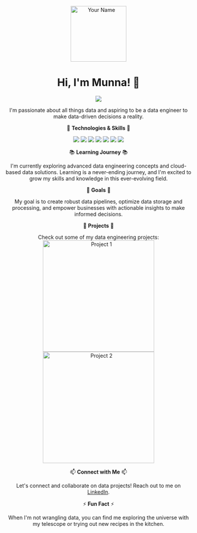 <p align="center">
  <img src="https://your-image-url.jpg" alt="Your Name" width="150"/>
</p>

<h1 align="center">Hi, I'm Munna! 👋</h1>

<p align="center">
  <img src="https://img.shields.io/badge/-Data%20Engineer-%23096FAF?style=for-the-badge&logo=datacamp&logoColor=white"/>
</p>

<p align="center">
  I'm passionate about all things data and aspiring to be a data engineer to make data-driven decisions a reality.
</p>

<p align="center">
  🚀 <strong>Technologies & Skills</strong> 🚀
</p>

<p align="center">
  <img src="https://img.shields.io/badge/-Python-%233776AB?style=for-the-badge&logo=python&logoColor=white"/>
  <img src="https://img.shields.io/badge/-SQL-%230C408A?style=for-the-badge&logo=mysql&logoColor=white"/>
  <img src="https://img.shields.io/badge/-Apache%20Spark-%23E25A1C?style=for-the-badge&logo=apachespark&logoColor=white"/>
  <img src="https://img.shields.io/badge/-Hadoop-%23E51D21?style=for-the-badge&logo=apachehadoop&logoColor=white"/>
  <img src="https://img.shields.io/badge/-Tableau-%23006599?style=for-the-badge&logo=tableau&logoColor=white"/>
  <img src="https://img.shields.io/badge/-AWS-%23FF9900?style=for-the-badge&logo=amazonaws&logoColor=black"/>
  <img src="https://img.shields.io/badge/-Azure-%230072C6?style=for-the-badge&logo=microsoftazure&logoColor=white"/>
</p>

<p align="center">
  📚 <strong>Learning Journey</strong> 📚
</p>

<p align="center">
  I'm currently exploring advanced data engineering concepts and cloud-based data solutions. Learning is a never-ending journey, and I'm excited to grow my skills and knowledge in this ever-evolving field.
</p>

<p align="center">
  🌱 <strong>Goals</strong> 🌱
</p>

<p align="center">
  My goal is to create robust data pipelines, optimize data storage and processing, and empower businesses with actionable insights to make informed decisions.
</p>

<p align="center">
  🎯 <strong>Projects</strong> 🎯
</p>

<p align="center">
  Check out some of my data engineering projects:
  <br>
  <a href="https://github.com/your-repo/project-1">
    <img src="https://via.placeholder.com/300" alt="Project 1" width="300" />
  </a>
  <a href="https://github.com/your-repo/project-2">
    <img src="https://via.placeholder.com/300" alt="Project 2" width="300" />
  </a>
  <!-- Add more project images and links -->
</p>

<p align="center">
  📫 <strong>Connect with Me</strong> 📫
</p>

<p align="center">
  Let's connect and collaborate on data projects! Reach out to me on <a href="https://www.linkedin.com/in/your-linkedin">LinkedIn</a>.
</p>

<p align="center">
  ⚡ <strong>Fun Fact</strong> ⚡
</p>

<p align="center">
  When I'm not wrangling data, you can find me exploring the universe with my telescope or trying out new recipes in the kitchen.
</p>


